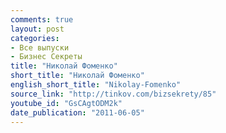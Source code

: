 ```yaml
---
comments: true
layout: post
categories:
- Все выпуски
- Бизнес Секреты
title: "Николай Фоменко"
short_title: "Николай Фоменко"
english_short_title: "Nikolay-Fomenko"
source_link: "http://tinkov.com/bizsekrety/85"
youtube_id: "GsCAgtODM2k"
date_publication: "2011-06-05"
---
```


